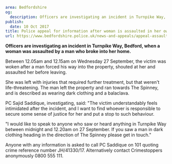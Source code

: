 ```yaml
area: Bedfordshire
og:
  description: Officers are investigating an incident in Turnpike Way, Bedford, when a woman was assaulted by a man who broke into her home.
publish:
  date: 10 Oct 2017
title: Police appeal for information after woman is assaulted in her own home
url: https://www.bedfordshire.police.uk/news-and-appeals/appeal-assault-woman-home
```

**Officers are investigating an incident in Turnpike Way, Bedford, when a woman was assaulted by a man who broke into her home.**

Between 12.05am and 12.15am on Wednesday 27 September, the victim was woken after a man forced his way into the property, shouted at her and assaulted her before leaving.

She was left with injuries that required further treatment, but that weren't life-threatening. The man left the property and ran towards The Spinney, and is described as wearing dark clothing and a balaclava.

PC Sajid Saddique, investigating, said: "The victim understandably feels intimidated after the incident, and I want to find whoever is responsible to secure some sense of justice for her and put a stop to such behaviour.

"I would like to speak to anyone who saw or heard anything in Turnpike Way between midnight and 12.20am on 27 September. If you saw a man in dark clothing heading in the direction of The Spinney please get in touch."

Anyone with any information is asked to call PC Saddique on 101 quoting crime reference number JH/41330/17. Alternatively contact Crimestoppers anonymously 0800 555 111.
